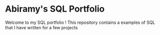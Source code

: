 # Abiramy's SQL Portfolio

Welcome to my SQL portfolio ! This repository contains a examples of SQL that I have written for a few projects
